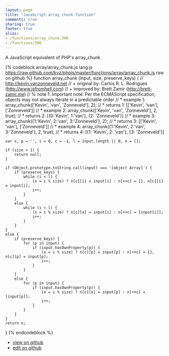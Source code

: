 ```yaml
---
layout: page
title: "JavaScript array_chunk function"
comments: true
sharing: true
footer: true
alias:
- /functions/array_chunk:306
- /functions/306
---
```

A JavaScript equivalent of PHP's array_chunk

{% codeblock array/array_chunk.js lang:js https://raw.github.com/kvz/phpjs/master/functions/array/array_chunk.js raw on github %}
function array_chunk (input, size, preserve_keys) {
    // http://kevin.vanzonneveld.net
    // +   original by: Carlos R. L. Rodrigues (http://www.jsfromhell.com)
    // +   improved by: Brett Zamir (http://brett-zamir.me)
    // %        note 1: Important note: Per the ECMAScript specification, objects may not always iterate in a predictable order
    // *     example 1: array_chunk(['Kevin', 'van', 'Zonneveld'], 2);
    // *     returns 1: [['Kevin', 'van'], ['Zonneveld']]
    // *     example 2: array_chunk(['Kevin', 'van', 'Zonneveld'], 2, true);
    // *     returns 2: [{0:'Kevin', 1:'van'}, {2: 'Zonneveld'}]
    // *     example 3: array_chunk({1:'Kevin', 2:'van', 3:'Zonneveld'}, 2);
    // *     returns 3: [['Kevin', 'van'], ['Zonneveld']]
    // *     example 4: array_chunk({1:'Kevin', 2:'van', 3:'Zonneveld'}, 2, true);
    // *     returns 4: [{1: 'Kevin', 2: 'van'}, {3: 'Zonneveld'}]
    
    var x, p = '', i = 0, c = -1, l = input.length || 0, n = [];
    
    if (size < 1) {
        return null;
    }

    if (Object.prototype.toString.call(input) === '[object Array]') {
        if (preserve_keys) {
            while (i < l) {
                (x = i % size) ? n[c][i] = input[i] : n[++c] = {}, n[c][i] = input[i];
                i++;
            }
        }
        else {
            while (i < l) {
                (x = i % size) ? n[c][x] = input[i] : n[++c] = [input[i]];
                i++;
            }
        }
    }
    else {
        if (preserve_keys) {
            for (p in input) {
                if (input.hasOwnProperty(p)) {
                    (x = i % size) ? n[c][p] = input[p] : n[++c] = {}, n[c][p] = input[p];
                    i++;
                }
            }
        }
        else {
            for (p in input) {
                if (input.hasOwnProperty(p)) {
                    (x = i % size) ? n[c][x] = input[p] : n[++c] = [input[p]];
                    i++;
                }
            }
        }
    }
    return n;
}
{% endcodeblock %}

 - [view on github](https://github.com/kvz/phpjs/blob/master/functions/array/array_chunk.js)
 - [edit on github](https://github.com/kvz/phpjs/edit/master/functions/array/array_chunk.js)
